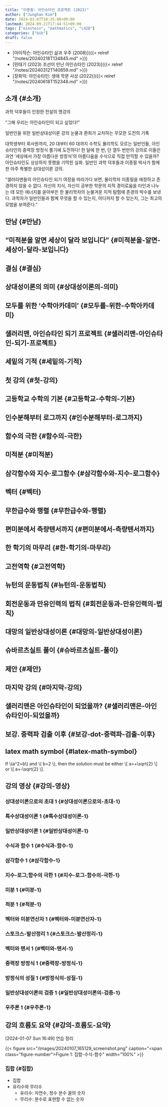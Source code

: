 ```yaml
---
title: "이종필: 아인슈타인 프로젝트 (2023)"
author: ["Junghan Kim"]
date: 2024-03-07T10:35:00+09:00
lastmod: 2024-09-21T17:44:51+09:00
tags: ["einstein", "mathmatics", "c420"]
categories: ["bib"]
draft: false
---
```


-   [아이작슨: 아인슈타인 삶과 우주 (2008)]({{< relref "/notes/20240218T134845.md" >}})
-   [민태기 (2023) 조선이 만난 아인슈타인 (2023)]({{< relref "/notes/20240312T140859.md" >}})
-   [장회익: 아인슈타인: 생애 학문 사상 (2022)]({{< relref "/notes/20240618T152348.md" >}})


## 소개 {#소개}

과학 덕후들이 인정한 전설의 명강의

“그해 우리는 아인슈타인이 되고 싶었다!”

일반인을 위한 일반상대성이론 강의 눈물과 환희가 교차하는 무모한 도전의 기록

대학생부터 회사원까지, 20 대부터 60 대까지 수학도 물리학도 모르는 일반인들, 아인슈타인의 중력장 방정식 풀기에 도전하다! 한 달에 한 번, 단 열두 번만의 강의로 이들은 과연 ‘세상에서 가장 아름다운 방정식’의 아름다움을 수식으로 직접 만끽할 수 있을까? 아인슈타인도 상상하지 못했을 기막힌 실화. 일반인 과학 덕후들과 이종필 박사가 함께한 아주 특별한 상대성이론 강의.

“샐러리맨들의 아인슈타인 되기 여정을 따라가다 보면, 물리학자 이종필을 애정하고 존경하지 않을 수 없다. 자신의 지식, 자신이 공부한 학문의 지적 경이로움을 타인과 나누는 데 모든 에너지를 쏟아부은 한 물리학자의 눈물겨운 지적 탐험에 존경의 박수를 보낸다. 과학자가 일반인들과 함께 무엇을 할 수 있는지, 어디까지 할 수 있는지, 그는 최고의 모범을 보여준다.”


## 만남 {#만남}


## “미적분을 알면 세상이 달라 보입니다” {#미적분을-알면-세상이-달라-보입니다}


## 결심 {#결심}


## 상대성이론의 의미 {#상대성이론의-의미}


## 모두를 위한 ‘수학아카데미’ {#모두를-위한-수학아카데미}


## 샐러리맨, 아인슈타인 되기 프로젝트 {#샐러리맨-아인슈타인-되기-프로젝트}


## 세밑의 기적 {#세밑의-기적}


## 첫 강의 {#첫-강의}


## 고등학교 수학의 기본 {#고등학교-수학의-기본}


## 인수분해부터 로그까지 {#인수분해부터-로그까지}


## 함수의 극한 {#함수의-극한}


## 미적분 {#미적분}


## 삼각함수와 지수·로그함수 {#삼각함수와-지수-로그함수}


## 벡터 {#벡터}


## 무한급수와 행렬 {#무한급수와-행렬}


## 편미분에서 측량텐서까지 {#편미분에서-측량텐서까지}


## 한 학기의 마무리 {#한-학기의-마무리}


## 고전역학 {#고전역학}


## 뉴턴의 운동법칙 {#뉴턴의-운동법칙}


## 회전운동과 만유인력의 법칙 {#회전운동과-만유인력의-법칙}


## 대망의 일반상대성이론 {#대망의-일반상대성이론}


## 슈바르츠실트 풀이 {#슈바르츠실트-풀이}


## 제안 {#제안}


## 마지막 강의 {#마지막-강의}


## 샐러리맨은 아인슈타인이 되었을까? {#샐러리맨은-아인슈타인이-되었을까}


## 보강. 중력파 검출 이후 {#보강-dot-중력파-검출-이후}


## latex math symbol {#latex-math-symbol}



If \\(a^2=b\\) and \\( b=2 \\), then the solution must be either \\[ a=+\sqrt{2} \\] or \\[ a=-\sqrt{2} \\].


## 강의 영상 {#강의-영상}


### 상대성이론으로의 초대 1 {#상대성이론으로의-초대-1}


### 특수상대성이론 1 {#특수상대성이론-1}


### 일반상대성이론 1 {#일반상대성이론-1}


### 수식과 함수 1 {#수식과-함수-1}


### 삼각함수 1 {#삼각함수-1}


### 지수-로그;함수의 극한 1 {#지수-로그-함수의-극한-1}


### 미분 1 {#미분-1}


### 적분 1 {#적분-1}


### 벡터와 미분연산자 1 {#벡터와-미분연산자-1}


### 스토크스-발산정리 1 {#스토크스-발산정리-1}


### 벡터와 텐서 1 {#벡터와-텐서-1}


### 중력장 방정식 1 {#중력장-방정식-1}


### 방정식의 성질 1 {#방정식의-성질-1}


### 일반상대성이론의 검증 1 {#일반상대성이론의-검증-1}


### 우주론 1 {#우주론-1}


## 강의 흐름도 요약 {#강의-흐름도-요약}

<span class="timestamp-wrapper"><span class="timestamp">[2024-01-07 Sun 16:49] </span></span> 연습 정리

{{< figure src="/images/20240107_165129_screenshot.png" caption="<span class=\"figure-number\">Figure 1: </span>집합-수식-함수" width="100%" >}}


### 집합 {#집합}

-   집합
-   유리수와 무리수
    -   유리수: 자연수, 정수 분수 꼴의 숫자
    -   무리수: 분수로 표현할 수 없는 숫자
